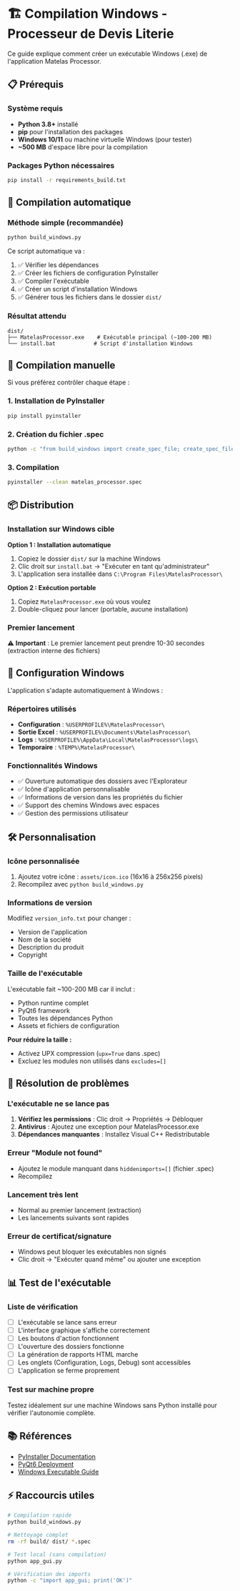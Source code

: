 # 🏗️ Compilation Windows - Processeur de Devis Literie

Ce guide explique comment créer un exécutable Windows (.exe) de l'application Matelas Processor.

## 📋 Prérequis

### Système requis
- **Python 3.8+** installé
- **pip** pour l'installation des packages
- **Windows 10/11** ou machine virtuelle Windows (pour tester)
- **~500 MB** d'espace libre pour la compilation

### Packages Python nécessaires
```bash
pip install -r requirements_build.txt
```

## 🚀 Compilation automatique

### Méthode simple (recommandée)
```bash
python build_windows.py
```

Ce script automatique va :
1. ✅ Vérifier les dépendances
2. ✅ Créer les fichiers de configuration PyInstaller
3. ✅ Compiler l'exécutable
4. ✅ Créer un script d'installation Windows
5. ✅ Générer tous les fichiers dans le dossier `dist/`

### Résultat attendu
```
dist/
├── MatelasProcessor.exe    # Exécutable principal (~100-200 MB)
└── install.bat            # Script d'installation Windows
```

## 🔧 Compilation manuelle

Si vous préférez contrôler chaque étape :

### 1. Installation de PyInstaller
```bash
pip install pyinstaller
```

### 2. Création du fichier .spec
```bash
python -c "from build_windows import create_spec_file; create_spec_file()"
```

### 3. Compilation
```bash
pyinstaller --clean matelas_processor.spec
```

## 📦 Distribution

### Installation sur Windows cible

**Option 1 : Installation automatique**
1. Copiez le dossier `dist/` sur la machine Windows
2. Clic droit sur `install.bat` → "Exécuter en tant qu'administrateur"
3. L'application sera installée dans `C:\Program Files\MatelasProcessor\`

**Option 2 : Exécution portable**
1. Copiez `MatelasProcessor.exe` où vous voulez
2. Double-cliquez pour lancer (portable, aucune installation)

### Premier lancement
⚠️ **Important** : Le premier lancement peut prendre 10-30 secondes (extraction interne des fichiers)

## 🎯 Configuration Windows

L'application s'adapte automatiquement à Windows :

### Répertoires utilisés
- **Configuration** : `%USERPROFILE%\MatelasProcessor\`
- **Sortie Excel** : `%USERPROFILE%\Documents\MatelasProcessor\`
- **Logs** : `%USERPROFILE%\AppData\Local\MatelasProcessor\logs\`
- **Temporaire** : `%TEMP%\MatelasProcessor\`

### Fonctionnalités Windows
- ✅ Ouverture automatique des dossiers avec l'Explorateur
- ✅ Icône d'application personnalisable
- ✅ Informations de version dans les propriétés du fichier
- ✅ Support des chemins Windows avec espaces
- ✅ Gestion des permissions utilisateur

## 🛠️ Personnalisation

### Icône personnalisée
1. Ajoutez votre icône : `assets/icon.ico` (16x16 à 256x256 pixels)
2. Recompilez avec `python build_windows.py`

### Informations de version
Modifiez `version_info.txt` pour changer :
- Version de l'application
- Nom de la société  
- Description du produit
- Copyright

### Taille de l'exécutable
L'exécutable fait ~100-200 MB car il inclut :
- Python runtime complet
- PyQt6 framework
- Toutes les dépendances Python
- Assets et fichiers de configuration

**Pour réduire la taille :**
- Activez UPX compression (`upx=True` dans .spec)
- Excluez les modules non utilisés dans `excludes=[]`

## 🐛 Résolution de problèmes

### L'exécutable ne se lance pas
1. **Vérifiez les permissions** : Clic droit → Propriétés → Débloquer
2. **Antivirus** : Ajoutez une exception pour MatelasProcessor.exe
3. **Dépendances manquantes** : Installez Visual C++ Redistributable

### Erreur "Module not found"
- Ajoutez le module manquant dans `hiddenimports=[]` (fichier .spec)
- Recompilez

### Lancement très lent
- Normal au premier lancement (extraction)
- Les lancements suivants sont rapides

### Erreur de certificat/signature
- Windows peut bloquer les exécutables non signés
- Clic droit → "Exécuter quand même" ou ajouter une exception

## 📊 Test de l'exécutable

### Liste de vérification
- [ ] L'exécutable se lance sans erreur
- [ ] L'interface graphique s'affiche correctement  
- [ ] Les boutons d'action fonctionnent
- [ ] L'ouverture des dossiers fonctionne
- [ ] La génération de rapports HTML marche
- [ ] Les onglets (Configuration, Logs, Debug) sont accessibles
- [ ] L'application se ferme proprement

### Test sur machine propre
Testez idéalement sur une machine Windows sans Python installé pour vérifier l'autonomie complète.

## 📚 Références

- [PyInstaller Documentation](https://pyinstaller.readthedocs.io/)
- [PyQt6 Deployment](https://doc.qt.io/qtforpython/deployment.html)
- [Windows Executable Guide](https://realpython.com/pyinstaller-python/)

## ⚡ Raccourcis utiles

```bash
# Compilation rapide
python build_windows.py

# Nettoyage complet
rm -rf build/ dist/ *.spec

# Test local (sans compilation)
python app_gui.py

# Vérification des imports
python -c "import app_gui; print('OK')"
```